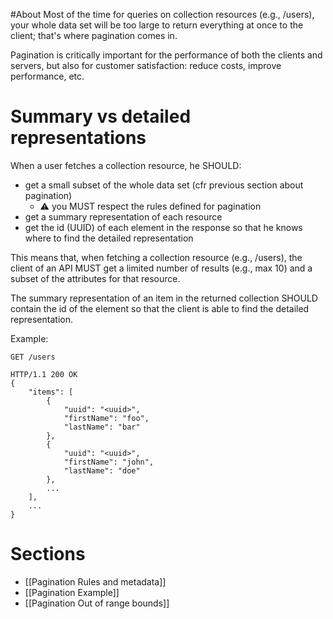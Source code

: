 #About
Most of the time for queries on collection resources (e.g., /users), your whole data set will be too large to return everything at once to the client; that's where pagination comes in.

Pagination is critically important for the performance of both the clients and servers, but also for customer satisfaction: reduce costs, improve performance, etc.

# Summary vs detailed representations
When a user fetches a collection resource, he SHOULD:
* get a small subset of the whole data set (cfr previous section about pagination)
  * ⚠️ you MUST respect the rules defined for pagination
* get a summary representation of each resource
* get the id (UUID) of each element in the response so that he knows where to find the detailed representation

This means that, when fetching a collection resource (e.g., /users), the client of an API MUST get a limited number of results (e.g., max 10) and a subset of the attributes for that resource.

The summary representation of an item in the returned collection SHOULD contain the id of the element so that the client is able to find the detailed representation.

Example:

```
GET /users
 
HTTP/1.1 200 OK
{
    "items": [
        {
            "uuid": "<uuid>",
            "firstName": "foo",
            "lastName": "bar"
        },
        {
            "uuid": "<uuid>",
            "firstName": "john",
            "lastName": "doe"
        },
        ...
    ],
    ...
}
```

# Sections
* [[Pagination Rules and metadata]]
* [[Pagination Example]]
* [[Pagination Out of range bounds]]

